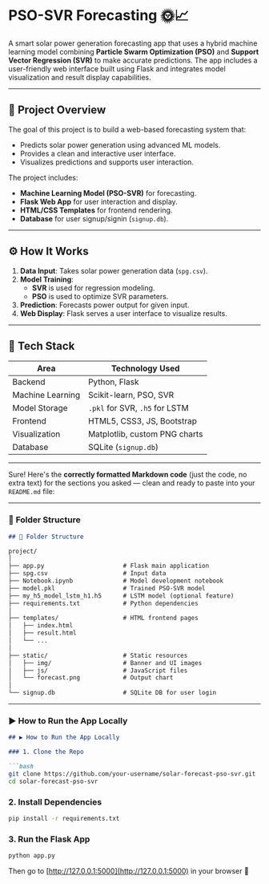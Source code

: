 # PSO-SVR Forecasting 🌞📈

A smart solar power generation forecasting app that uses a hybrid machine learning model combining **Particle Swarm Optimization (PSO)** and **Support Vector Regression (SVR)** to make accurate predictions. The app includes a user-friendly web interface built using Flask and integrates model visualization and result display capabilities.

---

## 📌 Project Overview

The goal of this project is to build a web-based forecasting system that:
- Predicts solar power generation using advanced ML models.
- Provides a clean and interactive user interface.
- Visualizes predictions and supports user interaction.

The project includes:
- **Machine Learning Model (PSO-SVR)** for forecasting.
- **Flask Web App** for user interaction and display.
- **HTML/CSS Templates** for frontend rendering.
- **Database** for user signup/signin (`signup.db`).

---

## ⚙️ How It Works

1. **Data Input**: Takes solar power generation data (`spg.csv`).
2. **Model Training**:
   - **SVR** is used for regression modeling.
   - **PSO** is used to optimize SVR parameters.
3. **Prediction**: Forecasts power output for given input.
4. **Web Display**: Flask serves a user interface to visualize results.

---

## 🧪 Tech Stack

| Area              | Technology Used              |
|-------------------|------------------------------|
| Backend           | Python, Flask                |
| Machine Learning  | Scikit-learn, PSO, SVR       |
| Model Storage     | `.pkl` for SVR, `.h5` for LSTM |
| Frontend          | HTML5, CSS3, JS, Bootstrap   |
| Visualization     | Matplotlib, custom PNG charts|
| Database          | SQLite (`signup.db`)         |

---

Sure! Here's the **correctly formatted Markdown code** (just the code, no extra text) for the sections you asked — clean and ready to paste into your `README.md` file:

---

### 📁 **Folder Structure**

```markdown
## 📁 Folder Structure

project/
│
├── app.py                      # Flask main application
├── spg.csv                     # Input data
├── Notebook.ipynb              # Model development notebook
├── model.pkl                   # Trained PSO-SVR model
├── my_h5_model_lstm_h1.h5      # LSTM model (optional feature)
├── requirements.txt            # Python dependencies
│
├── templates/                  # HTML frontend pages
│   ├── index.html
│   ├── result.html
│   └── ...
│
├── static/                     # Static resources
│   ├── img/                    # Banner and UI images
│   ├── js/                     # JavaScript files
│   └── forecast.png            # Output chart
│
└── signup.db                   # SQLite DB for user login
```

---

### ▶️ **How to Run the App Locally**

```markdown
## ▶️ How to Run the App Locally

### 1. Clone the Repo

```bash
git clone https://github.com/your-username/solar-forecast-pso-svr.git
cd solar-forecast-pso-svr
```

### 2. Install Dependencies

```bash
pip install -r requirements.txt
```

### 3. Run the Flask App

```bash
python app.py
```

Then go to [http://127.0.0.1:5000](http://127.0.0.1:5000) in your browser 🚀
```

